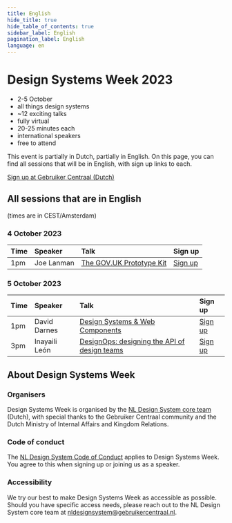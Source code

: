 ```yaml
---
title: English
hide_title: true
hide_table_of_contents: true
sidebar_label: English
pagination_label: English
language: en
---
```


<div lang="en">

# Design Systems Week 2023

<div class="dsw-usps">

- 2-5 October
- all things design systems
- ~12 exciting talks
- fully virtual
- 20-25 minutes each
- international speakers
- free to attend

</div>

This event is partially in Dutch, partially in English. On this page, you can find all sessions that will be in English, with sign up links to each.

<a href="https://www.gebruikercentraal.nl/agenda/design-systems-week-2023#event-booking"
class="dsw-header-signup"> <span className="dsw-header-signup-main">Sign up</span> <span className="dsw-header-signup-sup">at Gebruiker Centraal (Dutch)</span> </a>

## All sessions that are in English

(times are in CEST/Amsterdam)

### 4 October 2023

| Time | Speaker    | Talk                                                                                         | Sign up                                                                                   |
| :--- | :--------- | :------------------------------------------------------------------------------------------- | :---------------------------------------------------------------------------------------- |
| 1pm  | Joe Lanman | [The GOV.UK Prototype Kit](https://www.gebruikercentraal.nl/agenda/the-gov-uk-prototype-kit) | [Sign up](https://www.gebruikercentraal.nl/agenda/the-gov-uk-prototype-kit#event-booking) |

### 5 October 2023

| Time | Speaker       | Talk                                                                                                                                 | Sign up                                                                                                               |
| :--- | :------------ | :----------------------------------------------------------------------------------------------------------------------------------- | :-------------------------------------------------------------------------------------------------------------------- |
| 1pm  | David Darnes  | [Design Systems & Web Components](https://www.gebruikercentraal.nl/agenda/design-systems-web-components-what-works-what-doesnt)      | [Sign up](https://www.gebruikercentraal.nl/agenda/design-systems-web-components-what-works-what-doesnt#event-booking) |
| 3pm  | Inayaili León | [DesignOps: designing the API of design teams](https://www.gebruikercentraal.nl/agenda/designops-designing-the-api-of-design-teams/) | [Sign up](https://www.gebruikercentraal.nl/agenda/designops-designing-the-api-of-design-teams/#event-booking)         |

## About Design Systems Week

### Organisers

Design Systems Week is organised by the [NL Design System core team](/project/kernteam) (Dutch), with special thanks to the Gebruiker Centraal community and the Dutch Ministry of Internal Affairs and Kingdom Relations.

### Code of conduct

The [NL Design System Code of Conduct](https://github.com/nl-design-system/.github/blob/main/CODE_OF_CONDUCT.md) applies to Design Systems Week. You agree to this when signing up or joining us as a speaker.

### Accessibility

We try our best to make Design Systems Week as accessible as possible. Should you have specific access needs, please reach out to the NL Design System core team at [nldesignsystem@gebruikercentraal.nl](mailto:nldesignsystem@gebruikercentraal.nl).

</div>
